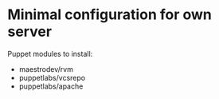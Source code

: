 Minimal configuration for own server
====================================

Puppet modules to install:

* maestrodev/rvm
* puppetlabs/vcsrepo
* puppetlabs/apache
